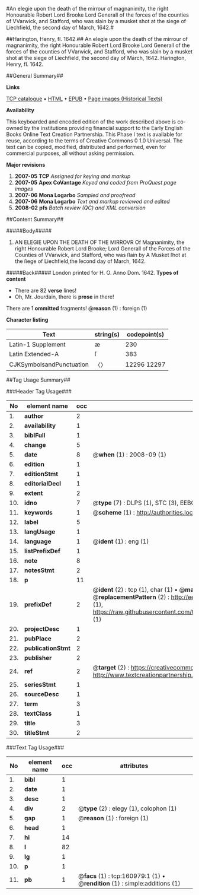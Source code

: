 #An elegie upon the death of the mirrour of magnanimity, the right Honourable Robert Lord Brooke Lord Generall of the forces of the counties of VVarwick, and Stafford, who was slain by a musket shot at the siege of Liechfield, the second day of March, 1642.#

##Harington, Henry, fl. 1642.##
An elegie upon the death of the mirrour of magnanimity, the right Honourable Robert Lord Brooke Lord Generall of the forces of the counties of VVarwick, and Stafford, who was slain by a musket shot at the siege of Liechfield, the second day of March, 1642.
Harington, Henry, fl. 1642.

##General Summary##

**Links**

[TCP catalogue](http://www.ota.ox.ac.uk/tcp/)  • 
[HTML](http://tei.it.ox.ac.uk/tcp/Texts-HTML/free/A87/A87113.html)  • 
[EPUB](http://tei.it.ox.ac.uk/tcp/Texts-EPUB/free/A87/A87113.epub) • 
[Page images (Historical Texts)](https://data.historicaltexts.jisc.ac.uk/view?pubId=eebo-99871228e&pageId=eebo-99871228e-160979-1)

**Availability**

This keyboarded and encoded edition of the
	       work described above is co-owned by the institutions
	       providing financial support to the Early English Books
	       Online Text Creation Partnership. This Phase I text is
	       available for reuse, according to the terms of Creative
	       Commons 0 1.0 Universal. The text can be copied,
	       modified, distributed and performed, even for
	       commercial purposes, all without asking permission.

**Major revisions**

1. __2007-05__ __TCP__ *Assigned for keying and markup*
1. __2007-05__ __Apex CoVantage__ *Keyed and coded from ProQuest page images*
1. __2007-06__ __Mona Logarbo__ *Sampled and proofread*
1. __2007-06__ __Mona Logarbo__ *Text and markup reviewed and edited*
1. __2008-02__ __pfs__ *Batch review (QC) and XML conversion*

##Content Summary##

#####Body#####

1. AN ELEGIE UPON THE DEATH OF THE MIRROVR Of Magnanimity, the right Honourable Robert Lord Brooke; Lord Generall of the Forces of the Counties of VVarwick, and Stafford, who was ſlain by A Musket ſhot at the ſiege of Liechfield,the ſecond day of March, 1642.

#####Back#####
London printed for H. O. Anno Dom. 1642.
**Types of content**

  * There are 82 **verse** lines!
  * Oh, Mr. Jourdain, there is **prose** in there!

There are 1 **ommitted** fragments! 
 @__reason__ (1) : foreign (1)

**Character listing**


|Text|string(s)|codepoint(s)|
|---|---|---|
|Latin-1 Supplement|æ|230|
|Latin Extended-A|ſ|383|
|CJKSymbolsandPunctuation|〈〉|12296 12297|

##Tag Usage Summary##

###Header Tag Usage###

|No|element name|occ|attributes|
|---|---|---|---|
|1.|__author__|2||
|2.|__availability__|1||
|3.|__biblFull__|1||
|4.|__change__|5||
|5.|__date__|8| @__when__ (1) : 2008-09 (1)|
|6.|__edition__|1||
|7.|__editionStmt__|1||
|8.|__editorialDecl__|1||
|9.|__extent__|2||
|10.|__idno__|7| @__type__ (7) : DLPS (1), STC (3), EEBO-CITATION (1), PROQUEST (1), VID (1)|
|11.|__keywords__|1| @__scheme__ (1) : http://authorities.loc.gov/ (1)|
|12.|__label__|5||
|13.|__langUsage__|1||
|14.|__language__|1| @__ident__ (1) : eng (1)|
|15.|__listPrefixDef__|1||
|16.|__note__|8||
|17.|__notesStmt__|2||
|18.|__p__|11||
|19.|__prefixDef__|2| @__ident__ (2) : tcp (1), char (1)  •  @__matchPattern__ (2) : ([0-9\-]+):([0-9IVX]+) (1), (.+) (1)  •  @__replacementPattern__ (2) : http://eebo.chadwyck.com/downloadtiff?vid=$1&page=$2 (1), https://raw.githubusercontent.com/textcreationpartnership/Texts/master/tcpchars.xml#$1 (1)|
|20.|__projectDesc__|1||
|21.|__pubPlace__|2||
|22.|__publicationStmt__|2||
|23.|__publisher__|2||
|24.|__ref__|2| @__target__ (2) : https://creativecommons.org/publicdomain/zero/1.0/ (1), http://www.textcreationpartnership.org/docs/. (1)|
|25.|__seriesStmt__|1||
|26.|__sourceDesc__|1||
|27.|__term__|3||
|28.|__textClass__|1||
|29.|__title__|3||
|30.|__titleStmt__|2||


###Text Tag Usage###

|No|element name|occ|attributes|
|---|---|---|---|
|1.|__bibl__|1||
|2.|__date__|1||
|3.|__desc__|1||
|4.|__div__|2| @__type__ (2) : elegy (1), colophon (1)|
|5.|__gap__|1| @__reason__ (1) : foreign (1)|
|6.|__head__|1||
|7.|__hi__|14||
|8.|__l__|82||
|9.|__lg__|1||
|10.|__p__|1||
|11.|__pb__|1| @__facs__ (1) : tcp:160979:1 (1)  •  @__rendition__ (1) : simple:additions (1)|
